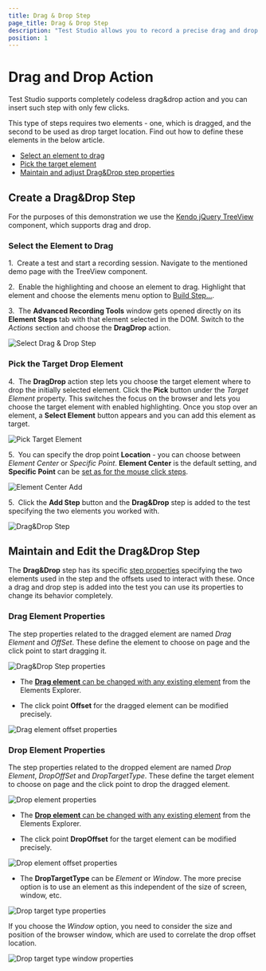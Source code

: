 ```yaml
---
title: Drag & Drop Step
page_title: Drag & Drop Step
description: "Test Studio allows you to record a precise drag and drop step specifying both dragged and target element. Insert an automated Drag&drop action without using code in a Test Studio test. Execute the codeless Drag&drop action from an automated test."
position: 1
---
```

# Drag and Drop Action

Test Studio supports completely codeless drag&drop action and you can insert such step with only few clicks. 

This type of steps requires two elements - one, which is dragged, and the second to be used as drop target location. Find out how to define these elements in the below article. 

- [Select an element to drag](#select-the-element-to-drag)
- [Pick the target element](#pick-the-target-drop-element)
- [Maintain and adjust Drag&Drop step properties](#maintain-and-edit-the-dragdrop-step)

## Create a Drag&Drop Step

For the purposes of this demonstration we use the <a href="/features/recorder/advanced-recording-tools/dom-explorer" target="_blank">Kendo jQuery TreeView</a> component, which supports drag and drop. 

### Select the Element to Drag

1.&nbsp; Create a test and start a recording session. Navigate to the mentioned demo page with the TreeView component. 

2.&nbsp; Enable the highlighting and choose an element to drag. Highlight that element and choose the elements menu option to <a href="/automated-tests/recording/hover-over-highlighting#build-step" target="_blank">Build Step...</a>.

3.&nbsp; The __Advanced Recording Tools__ window gets opened directly on its __Element Steps__ tab with that element selected in the DOM. Switch to the _Actions_ section and choose the __DragDrop__ action.

![Select Drag & Drop Step][1]

### Pick the Target Drop Element 

4.&nbsp; The __DragDrop__ action step lets you choose the target element where to drop the initially selected element. Click the __Pick__ button under the _Target Element_ property. This switches the focus on the browser and lets you choose the target element with enabled highlighting. Once you stop over an element, a __Select Element__ button appears and you can add this element as target.

![Pick Target Element][2]

5.&nbsp; You can specify the drop point **Location** - you can choose between _Element Center_ or _Specific Point_. __Element Center__ is the default setting, and __Specific Point__ can be <a href="/features/recorder/advanced-recording-tools/element-steps/actions/adv-mouse-actions#specify-the-click-location" target="_blank">set as for the mouse click steps</a>. 

![Element Center Add][3]
 
5.&nbsp; Click the **Add Step** button and the __Drag&Drop__ step is added to the test specifying the two elements you worked with.

![Drag&Drop Step][4]

## Maintain and Edit the Drag&Drop Step

The __Drag&Drop__ step has its specific <a href="/features/test-maintenance/test-step-properties" target="_blank">step properties</a> specifying the two elements used in the step and the offsets used to interact with these. Once a drag and drop step is added into the test you can use its properties to change its behavior completely. 

### Drag Element Properties

The step properties related to the dragged element are named _Drag Element_ and _OffSet_. These define the element to choose on page and the click point to start dragging it. 

![Drag&Drop Step properties][5]

- The <a href="/features/test-maintenance/change-step-target-element" target="_blank">__Drag element__ can be changed with any existing element</a> from the Elements Explorer. 

- The click point __Offset__ for the dragged element can be modified precisely. 

![Drag element offset properties][6]

### Drop Element Properties

The step properties related to the dropped element are named _Drop Element_,  _DropOffSet_ and _DropTargetType_. These define the target element to choose on page and the click point to drop the dragged element.

![Drop element properties][7]

- The <a href="/features/test-maintenance/change-step-target-element" target="_blank">__Drop element__ can be changed with any existing element</a> from the Elements Explorer. 

- The click point __DropOffset__ for the target element can be modified precisely. 

![Drop element offset properties][8]

- The __DropTargetType__ can be _Element_ or _Window_. The more precise option is to use an element as this independent of the size of screen, window, etc. 

![Drop target type properties][9]

If you choose the _Window_ option, you need to consider the size and position of the browser window, which are used to correlate the drop offset location.

![Drop target type window properties][10]


[1]: /img/features/recorder/advanced-recording-tools/element-steps/actions/drag-and-drop/fig1.png
[2]: /img/features/recorder/advanced-recording-tools/element-steps/actions/drag-and-drop/fig2.png
[3]: /img/features/recorder/advanced-recording-tools/element-steps/actions/drag-and-drop/fig3.png
[4]: /img/features/recorder/advanced-recording-tools/element-steps/actions/drag-and-drop/fig4.png
[5]: /img/features/recorder/advanced-recording-tools/element-steps/actions/drag-and-drop/fig5.png
[6]: /img/features/recorder/advanced-recording-tools/element-steps/actions/drag-and-drop/fig6.png
[7]: /img/features/recorder/advanced-recording-tools/element-steps/actions/drag-and-drop/fig7.png
[8]: /img/features/recorder/advanced-recording-tools/element-steps/actions/drag-and-drop/fig8.png
[9]: /img/features/recorder/advanced-recording-tools/element-steps/actions/drag-and-drop/fig9.png
[10]: /img/features/recorder/advanced-recording-tools/element-steps/actions/drag-and-drop/fig10.png
